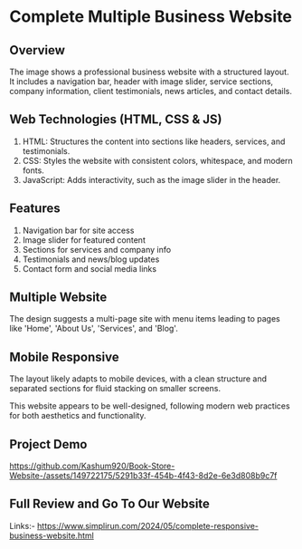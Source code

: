 # Complete Multiple Business Website
 
## Overview
  The image shows a professional business website with a structured layout. It includes a navigation bar, header with image slider, service sections, company information, client testimonials, news articles, and contact details.

## Web Technologies (HTML, CSS & JS)

1. HTML: Structures the content into sections like headers, services, and testimonials.
2. CSS: Styles the website with consistent colors, whitespace, and modern fonts.
3. JavaScript: Adds interactivity, such as the image slider in the header.

## Features

1. Navigation bar for site access
2. Image slider for featured content
3. Sections for services and company info
4. Testimonials and news/blog updates
5. Contact form and social media links

## Multiple Website
  The design suggests a multi-page site with menu items leading to pages like 'Home', 'About Us', 'Services', and 'Blog'.

## Mobile Responsive
  The layout likely adapts to mobile devices, with a clean structure and separated sections for fluid stacking on smaller screens.

This website appears to be well-designed, following modern web practices for both aesthetics and functionality.

## Project Demo

https://github.com/Kashum920/Book-Store-Website-/assets/149722175/5291b33f-454b-4f43-8d2e-6e3d808b9c7f

## Full Review and Go To Our Website

Links:- https://www.simplirun.com/2024/05/complete-responsive-business-website.html
